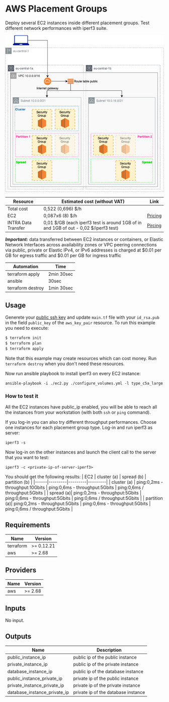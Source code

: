 # AWS Placement Groups

Deploy several EC2 instances inside different placement groups. Test different network performances with iperf3 suite.

 ![appview](./images/PGarchitecture.png)

 | Resource | Estimated cost (without VAT) | Link |
 |------|---------|---------|
 | Total cost | 0,522 (0,696) $/h | |
 | EC2 | 0,087x6 (8) $/h | [Pricing](https://aws.amazon.com/ec2/pricing/on-demand/) |
 | INTRA Data Transfer | 0,01 $/GB (each iperf3 test is around 1GB of in and 1GB of out - 0,02 $/iperf3 test) | [Pircing](https://medium.com/@mulupuru/your-comprehensive-guide-to-understanding-aws-data-transfer-costs-f5c8241d65ed) |


***Important:*** data transferred between EC2 instances or containers, or Elastic Network Interfaces across availability zones or VPC peering connections via public, private or Elastic IPv4, or IPv6 addresses is charged at $0.01 per GB for egress traffic and $0.01 per GB for ingress traffic

 | Automation | Time |
 |------|---------|
 | terraform apply | 2min 30sec |
 | ansible | 30sec |
 | terraform destroy | 1min 30sec |

## Usage

Generete your [public ssh key](https://www.ssh.com/ssh/keygen/) and update `main.tf` file with your `id_rsa.pub` in the field `public_key` of the `aws_key_pair` resource.
To run this example you need to execute:

```bash
$ terraform init
$ terraform plan
$ terraform apply
```

Note that this example may create resources which can cost money. Run `terraform destroy` when you don't need these resources.

Now run ansible playbook to install iperf3 on every EC2 instance:
```
ansible-playbook -i ./ec2.py ./configure_volumes.yml -l type_c5a_large
```

### How to test it

All the EC2 instances have public_ip enabled, you will be able to reach all the instances from your workstation (with both `ssh` or `ping` command).

If you log-in you can also try different throughput performances.
Choose one instances for each placement group type. Log-in and run iperf3 as server:
```
iperf3 -s
```

Now log-in on the other instances and launch the client call to the server that you want to test:
```
iperf3 -c <private-ip-of-server-iperf3>
```
You should get the following results:
| EC2 | cluster (a) | spread (b) | partition (b) |
|------|---------|---------|---------|
| cluster (a) | ping:0,2ms - throughput:10Gbits | ping:0,6ms - throughput:5Gbits | ping:0,6ms / throughput:5Gbits |
| spread (a)| ping:0,2ms - throughput:5Gbits | ping:0,6ms - throughput:5Gbits | ping:0,6ms / throughput:5Gbits |
| partition (a)| ping:0,2ms - throughput:5Gbits | ping:0,6ms - throughput:5Gbits | ping:0,6ms / throughput:5Gbits |

<!-- BEGINNING OF PRE-COMMIT-TERRAFORM DOCS HOOK -->
## Requirements

| Name | Version |
|------|---------|
| terraform | >= 0.12.21 |
| aws | >= 2.68 |

## Providers

| Name | Version |
|------|---------|
| aws | >= 2.68 |

## Inputs

No input.

## Outputs

| Name | Description |
|------|-------------|
| public_instance_ip | public ip of the public instance |
| private_instance_ip | public ip of the private instance |
| database_instance_ip | public ip of the database instance |
| public_instance_private_ip | private ip of the public instance |
| private_instance_private_ip | private ip of the private instance |
| database_instance_private_ip | private ip of the database instance |

<!-- END OF PRE-COMMIT-TERRAFORM DOCS HOOK -->
